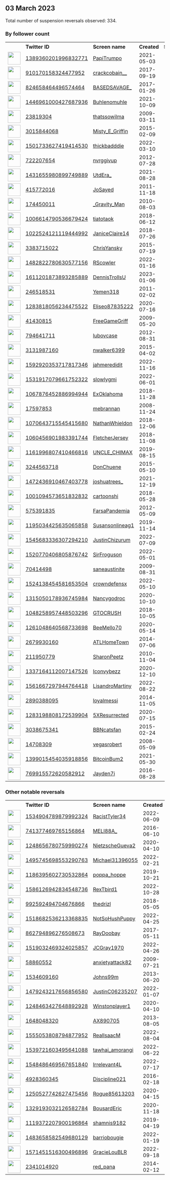 
## 03 March 2023
Total number of suspension reversals observed: 334.

### By follower count
<table><tr><th></th><th align="left">Twitter ID</th><th align="left">Screen name</th>
<th align="left">Created</th><th align="left">Status</th><th align="left">Suspended</th><th align="left">Followers</th>
<tr><td><a href="https://pbs.twimg.com/profile_images/1480206342740664323/Z8u5VdNO_normal.jpg"><img src="https://pbs.twimg.com/profile_images/1480206342740664323/Z8u5VdNO_normal.jpg" width="40px" height="40px" align="center"/></a></td><td><a href="https://twitter.com/intent/user?user_id=1389360201996832771">1389360201996832771</a></td><td><a href="https://twitter.com/PapiTrumpo">PapiTrumpo</a></td><td>2021-05-03</td><td align="center"></td><td>2023-02-27</td><td>800611</td></tr>
<tr><td><a href="https://pbs.twimg.com/profile_images/1567827364347772928/AMns92Cx_normal.jpg"><img src="https://pbs.twimg.com/profile_images/1567827364347772928/AMns92Cx_normal.jpg" width="40px" height="40px" align="center"/></a></td><td><a href="https://twitter.com/intent/user?user_id=910170158324477952">910170158324477952</a></td><td><a href="https://twitter.com/crackcobain__">crackcobain__</a></td><td>2017-09-19</td><td align="center"></td><td>2022-11-18</td><td>251978</td></tr>
<tr><td><a href="https://pbs.twimg.com/profile_images/1642172122746306561/uWp59uAZ_normal.jpg"><img src="https://pbs.twimg.com/profile_images/1642172122746306561/uWp59uAZ_normal.jpg" width="40px" height="40px" align="center"/></a></td><td><a href="https://twitter.com/intent/user?user_id=824658464496574464">824658464496574464</a></td><td><a href="https://twitter.com/BASEDSAVAGE_">BASEDSAVAGE_</a></td><td>2017-01-26</td><td align="center"></td><td></td><td>214882</td></tr>
<tr><td><a href="https://pbs.twimg.com/profile_images/1655904884980346880/mF0kH2J1_normal.jpg"><img src="https://pbs.twimg.com/profile_images/1655904884980346880/mF0kH2J1_normal.jpg" width="40px" height="40px" align="center"/></a></td><td><a href="https://twitter.com/intent/user?user_id=1446961000427687936">1446961000427687936</a></td><td><a href="https://twitter.com/Buhlenomuhle">Buhlenomuhle</a></td><td>2021-10-09</td><td align="center"></td><td>2023-02-06</td><td>214377</td></tr>
<tr><td><a href="https://pbs.twimg.com/profile_images/1630268670214586368/zz03Jutb_normal.jpg"><img src="https://pbs.twimg.com/profile_images/1630268670214586368/zz03Jutb_normal.jpg" width="40px" height="40px" align="center"/></a></td><td><a href="https://twitter.com/intent/user?user_id=23819304">23819304</a></td><td><a href="https://twitter.com/thatssowilma">thatssowilma</a></td><td>2009-03-11</td><td align="center"></td><td>2023-02-07</td><td>68097</td></tr>
<tr><td><a href="https://pbs.twimg.com/profile_images/1569830434447695872/kMvBpg7t_normal.jpg"><img src="https://pbs.twimg.com/profile_images/1569830434447695872/kMvBpg7t_normal.jpg" width="40px" height="40px" align="center"/></a></td><td><a href="https://twitter.com/intent/user?user_id=3015844068">3015844068</a></td><td><a href="https://twitter.com/Misty_E_Griffin">Misty_E_Griffin</a></td><td>2015-02-09</td><td align="center"></td><td>2022-09-21</td><td>34971</td></tr>
<tr><td><a href="https://pbs.twimg.com/profile_images/1630900479810043904/V0QqYb2x_normal.jpg"><img src="https://pbs.twimg.com/profile_images/1630900479810043904/V0QqYb2x_normal.jpg" width="40px" height="40px" align="center"/></a></td><td><a href="https://twitter.com/intent/user?user_id=1501733627419414530">1501733627419414530</a></td><td><a href="https://twitter.com/thickbadddie">thickbadddie</a></td><td>2022-03-10</td><td align="center"></td><td>2023-02-01</td><td>25610</td></tr>
<tr><td><a href="https://pbs.twimg.com/profile_images/992060967788756993/-kJpC8zx_normal.jpg"><img src="https://pbs.twimg.com/profile_images/992060967788756993/-kJpC8zx_normal.jpg" width="40px" height="40px" align="center"/></a></td><td><a href="https://twitter.com/intent/user?user_id=722207654">722207654</a></td><td><a href="https://twitter.com/nvrggivup">nvrggivup</a></td><td>2012-07-28</td><td align="center"></td><td></td><td>25099</td></tr>
<tr><td><a href="https://pbs.twimg.com/profile_images/1657591454691213312/Qee3FKjW_normal.jpg"><img src="https://pbs.twimg.com/profile_images/1657591454691213312/Qee3FKjW_normal.jpg" width="40px" height="40px" align="center"/></a></td><td><a href="https://twitter.com/intent/user?user_id=1431655980899749889">1431655980899749889</a></td><td><a href="https://twitter.com/UtdEra_">UtdEra_</a></td><td>2021-08-28</td><td align="center"></td><td></td><td>22838</td></tr>
<tr><td><a href="https://abs.twimg.com/sticky/default_profile_images/default_profile_normal.png"><img src="https://abs.twimg.com/sticky/default_profile_images/default_profile_normal.png" width="40px" height="40px" align="center"/></a></td><td><a href="https://twitter.com/intent/user?user_id=415772016">415772016</a></td><td><a href="https://twitter.com/JoSayed">JoSayed</a></td><td>2011-11-18</td><td align="center"></td><td>2023-02-07</td><td>22689</td></tr>
<tr><td><a href="https://pbs.twimg.com/profile_images/1286721442063634433/P9RyIl5S_normal.jpg"><img src="https://pbs.twimg.com/profile_images/1286721442063634433/P9RyIl5S_normal.jpg" width="40px" height="40px" align="center"/></a></td><td><a href="https://twitter.com/intent/user?user_id=174450011">174450011</a></td><td><a href="https://twitter.com/_Gravity_Man">_Gravity_Man</a></td><td>2010-08-03</td><td align="center"></td><td></td><td>17940</td></tr>
<tr><td><a href="https://pbs.twimg.com/profile_images/1479813668548141056/uZ_D3MzC_normal.jpg"><img src="https://pbs.twimg.com/profile_images/1479813668548141056/uZ_D3MzC_normal.jpg" width="40px" height="40px" align="center"/></a></td><td><a href="https://twitter.com/intent/user?user_id=1006614790536679424">1006614790536679424</a></td><td><a href="https://twitter.com/tiatotaok">tiatotaok</a></td><td>2018-06-12</td><td align="center"></td><td></td><td>11989</td></tr>
<tr><td><a href="https://pbs.twimg.com/profile_images/1598502853097803778/Nq4Ct8vH_normal.jpg"><img src="https://pbs.twimg.com/profile_images/1598502853097803778/Nq4Ct8vH_normal.jpg" width="40px" height="40px" align="center"/></a></td><td><a href="https://twitter.com/intent/user?user_id=1022524121119444992">1022524121119444992</a></td><td><a href="https://twitter.com/JaniceClaire14">JaniceClaire14</a></td><td>2018-07-26</td><td align="center"></td><td>2022-12-03</td><td>8874</td></tr>
<tr><td><a href="https://pbs.twimg.com/profile_images/1653878826504536067/gC7MWj7M_normal.jpg"><img src="https://pbs.twimg.com/profile_images/1653878826504536067/gC7MWj7M_normal.jpg" width="40px" height="40px" align="center"/></a></td><td><a href="https://twitter.com/intent/user?user_id=3383715022">3383715022</a></td><td><a href="https://twitter.com/ChrisYansky">ChrisYansky</a></td><td>2015-07-19</td><td align="center"></td><td>2023-01-28</td><td>8543</td></tr>
<tr><td><a href="https://pbs.twimg.com/profile_images/1535296896935284737/GCQlfHLQ_normal.jpg"><img src="https://pbs.twimg.com/profile_images/1535296896935284737/GCQlfHLQ_normal.jpg" width="40px" height="40px" align="center"/></a></td><td><a href="https://twitter.com/intent/user?user_id=1482822780630577156">1482822780630577156</a></td><td><a href="https://twitter.com/RScowler">RScowler</a></td><td>2022-01-16</td><td align="center"></td><td>2022-12-23</td><td>8114</td></tr>
<tr><td><a href="https://pbs.twimg.com/profile_images/1641220169484709895/T8rd10y5_normal.jpg"><img src="https://pbs.twimg.com/profile_images/1641220169484709895/T8rd10y5_normal.jpg" width="40px" height="40px" align="center"/></a></td><td><a href="https://twitter.com/intent/user?user_id=1611201873893285889">1611201873893285889</a></td><td><a href="https://twitter.com/DennisTrollsU">DennisTrollsU</a></td><td>2023-01-06</td><td align="center">🚫</td><td>2023-02-26</td><td>8042</td></tr>
<tr><td><a href="https://pbs.twimg.com/profile_images/2229154436/Yemen_normal.jpg"><img src="https://pbs.twimg.com/profile_images/2229154436/Yemen_normal.jpg" width="40px" height="40px" align="center"/></a></td><td><a href="https://twitter.com/intent/user?user_id=246518531">246518531</a></td><td><a href="https://twitter.com/Yemen318">Yemen318</a></td><td>2011-02-02</td><td align="center"></td><td></td><td>8000</td></tr>
<tr><td><a href="https://pbs.twimg.com/profile_images/1489794397034192898/TK9pLrX8_normal.jpg"><img src="https://pbs.twimg.com/profile_images/1489794397034192898/TK9pLrX8_normal.jpg" width="40px" height="40px" align="center"/></a></td><td><a href="https://twitter.com/intent/user?user_id=1283818056234475522">1283818056234475522</a></td><td><a href="https://twitter.com/Eliseo87835222">Eliseo87835222</a></td><td>2020-07-16</td><td align="center"></td><td>2022-11-09</td><td>7516</td></tr>
<tr><td><a href="https://pbs.twimg.com/profile_images/1632744440078168064/uelsNaCw_normal.jpg"><img src="https://pbs.twimg.com/profile_images/1632744440078168064/uelsNaCw_normal.jpg" width="40px" height="40px" align="center"/></a></td><td><a href="https://twitter.com/intent/user?user_id=41430815">41430815</a></td><td><a href="https://twitter.com/FreeGameGriff">FreeGameGriff</a></td><td>2009-05-20</td><td align="center"></td><td>2022-09-24</td><td>7052</td></tr>
<tr><td><a href="https://pbs.twimg.com/profile_images/1535029162225946627/bNhIkWzp_normal.jpg"><img src="https://pbs.twimg.com/profile_images/1535029162225946627/bNhIkWzp_normal.jpg" width="40px" height="40px" align="center"/></a></td><td><a href="https://twitter.com/intent/user?user_id=794641711">794641711</a></td><td><a href="https://twitter.com/lubovcase">lubovcase</a></td><td>2012-08-31</td><td align="center"></td><td>2022-07-11</td><td>6712</td></tr>
<tr><td><a href="https://pbs.twimg.com/profile_images/588783961259802624/kQ1OJjrz_normal.jpg"><img src="https://pbs.twimg.com/profile_images/588783961259802624/kQ1OJjrz_normal.jpg" width="40px" height="40px" align="center"/></a></td><td><a href="https://twitter.com/intent/user?user_id=3131987160">3131987160</a></td><td><a href="https://twitter.com/nwalker6399">nwalker6399</a></td><td>2015-04-02</td><td align="center"></td><td></td><td>6649</td></tr>
<tr><td><a href="https://pbs.twimg.com/profile_images/1618216456335900672/QKf7e_zO_normal.jpg"><img src="https://pbs.twimg.com/profile_images/1618216456335900672/QKf7e_zO_normal.jpg" width="40px" height="40px" align="center"/></a></td><td><a href="https://twitter.com/intent/user?user_id=1592920353717817346">1592920353717817346</a></td><td><a href="https://twitter.com/jahmeredidit">jahmeredidit</a></td><td>2022-11-16</td><td align="center">🚫</td><td>2023-02-01</td><td>6417</td></tr>
<tr><td><a href="https://pbs.twimg.com/profile_images/1651341212824092674/Ra2QftTy_normal.jpg"><img src="https://pbs.twimg.com/profile_images/1651341212824092674/Ra2QftTy_normal.jpg" width="40px" height="40px" align="center"/></a></td><td><a href="https://twitter.com/intent/user?user_id=1531917079661752322">1531917079661752322</a></td><td><a href="https://twitter.com/slowlygmi">slowlygmi</a></td><td>2022-06-01</td><td align="center">👋</td><td>2023-01-12</td><td>5718</td></tr>
<tr><td><a href="https://pbs.twimg.com/profile_images/1376185978075840512/Q7Gkiia5_normal.jpg"><img src="https://pbs.twimg.com/profile_images/1376185978075840512/Q7Gkiia5_normal.jpg" width="40px" height="40px" align="center"/></a></td><td><a href="https://twitter.com/intent/user?user_id=1067876452886994944">1067876452886994944</a></td><td><a href="https://twitter.com/ExOklahoma">ExOklahoma</a></td><td>2018-11-28</td><td align="center"></td><td>2022-11-01</td><td>5562</td></tr>
<tr><td><a href="https://pbs.twimg.com/profile_images/1510632598875246595/Nmm67tUn_normal.jpg"><img src="https://pbs.twimg.com/profile_images/1510632598875246595/Nmm67tUn_normal.jpg" width="40px" height="40px" align="center"/></a></td><td><a href="https://twitter.com/intent/user?user_id=17597853">17597853</a></td><td><a href="https://twitter.com/mebrannan">mebrannan</a></td><td>2008-11-24</td><td align="center"></td><td>2023-02-22</td><td>5067</td></tr>
<tr><td><a href="https://pbs.twimg.com/profile_images/1555712808226013185/nSZmi1Yu_normal.jpg"><img src="https://pbs.twimg.com/profile_images/1555712808226013185/nSZmi1Yu_normal.jpg" width="40px" height="40px" align="center"/></a></td><td><a href="https://twitter.com/intent/user?user_id=1070643715545415680">1070643715545415680</a></td><td><a href="https://twitter.com/NathanWhieldon">NathanWhieldon</a></td><td>2018-12-06</td><td align="center"></td><td>2022-10-14</td><td>4996</td></tr>
<tr><td><a href="https://pbs.twimg.com/profile_images/1067637228451426304/KnU8b-qq_normal.jpg"><img src="https://pbs.twimg.com/profile_images/1067637228451426304/KnU8b-qq_normal.jpg" width="40px" height="40px" align="center"/></a></td><td><a href="https://twitter.com/intent/user?user_id=1060456901983391744">1060456901983391744</a></td><td><a href="https://twitter.com/FletcherJersey">FletcherJersey</a></td><td>2018-11-08</td><td align="center"></td><td>2022-08-01</td><td>4975</td></tr>
<tr><td><a href="https://pbs.twimg.com/profile_images/1634643462837485569/WlMVlCYm_normal.jpg"><img src="https://pbs.twimg.com/profile_images/1634643462837485569/WlMVlCYm_normal.jpg" width="40px" height="40px" align="center"/></a></td><td><a href="https://twitter.com/intent/user?user_id=1161996807410466816">1161996807410466816</a></td><td><a href="https://twitter.com/UNCLE_CHIMAX">UNCLE_CHIMAX</a></td><td>2019-08-15</td><td align="center"></td><td>2023-01-31</td><td>4476</td></tr>
<tr><td><a href="https://pbs.twimg.com/profile_images/1642796870647832578/r8_objKP_normal.jpg"><img src="https://pbs.twimg.com/profile_images/1642796870647832578/r8_objKP_normal.jpg" width="40px" height="40px" align="center"/></a></td><td><a href="https://twitter.com/intent/user?user_id=3244563718">3244563718</a></td><td><a href="https://twitter.com/DonChuene">DonChuene</a></td><td>2015-05-10</td><td align="center"></td><td>2022-12-07</td><td>4295</td></tr>
<tr><td><a href="https://pbs.twimg.com/profile_images/1656799616187379714/5JJX7UM9_normal.jpg"><img src="https://pbs.twimg.com/profile_images/1656799616187379714/5JJX7UM9_normal.jpg" width="40px" height="40px" align="center"/></a></td><td><a href="https://twitter.com/intent/user?user_id=1472436910467403778">1472436910467403778</a></td><td><a href="https://twitter.com/joshuatrees_">joshuatrees_</a></td><td>2021-12-19</td><td align="center"></td><td>2023-02-20</td><td>4163</td></tr>
<tr><td><a href="https://pbs.twimg.com/profile_images/1653415995707469824/t6rutmtJ_normal.jpg"><img src="https://pbs.twimg.com/profile_images/1653415995707469824/t6rutmtJ_normal.jpg" width="40px" height="40px" align="center"/></a></td><td><a href="https://twitter.com/intent/user?user_id=1001094573651832832">1001094573651832832</a></td><td><a href="https://twitter.com/cartoonshi">cartoonshi</a></td><td>2018-05-28</td><td align="center">🔒</td><td></td><td>4046</td></tr>
<tr><td><a href="https://pbs.twimg.com/profile_images/1651350510312607745/-bJXW04u_normal.jpg"><img src="https://pbs.twimg.com/profile_images/1651350510312607745/-bJXW04u_normal.jpg" width="40px" height="40px" align="center"/></a></td><td><a href="https://twitter.com/intent/user?user_id=575391835">575391835</a></td><td><a href="https://twitter.com/FarsaPandemia">FarsaPandemia</a></td><td>2012-05-09</td><td align="center"></td><td>2022-08-22</td><td>3839</td></tr>
<tr><td><a href="https://pbs.twimg.com/profile_images/1607896418953428998/-badCcDw_normal.jpg"><img src="https://pbs.twimg.com/profile_images/1607896418953428998/-badCcDw_normal.jpg" width="40px" height="40px" align="center"/></a></td><td><a href="https://twitter.com/intent/user?user_id=1195034425635065858">1195034425635065858</a></td><td><a href="https://twitter.com/Susansonlineag1">Susansonlineag1</a></td><td>2019-11-14</td><td align="center">🚫</td><td>2023-02-16</td><td>3684</td></tr>
<tr><td><a href="https://pbs.twimg.com/profile_images/1590011296648499200/8CQo-Chs_normal.jpg"><img src="https://pbs.twimg.com/profile_images/1590011296648499200/8CQo-Chs_normal.jpg" width="40px" height="40px" align="center"/></a></td><td><a href="https://twitter.com/intent/user?user_id=1545683336307294210">1545683336307294210</a></td><td><a href="https://twitter.com/JustinChizurum">JustinChizurum</a></td><td>2022-07-09</td><td align="center"></td><td>2023-01-30</td><td>3431</td></tr>
<tr><td><a href="https://pbs.twimg.com/profile_images/1639246086756761602/nmUvBdWf_normal.jpg"><img src="https://pbs.twimg.com/profile_images/1639246086756761602/nmUvBdWf_normal.jpg" width="40px" height="40px" align="center"/></a></td><td><a href="https://twitter.com/intent/user?user_id=1520770406805876742">1520770406805876742</a></td><td><a href="https://twitter.com/SirFroguson">SirFroguson</a></td><td>2022-05-01</td><td align="center">🚫</td><td>2023-01-22</td><td>3231</td></tr>
<tr><td><a href="https://pbs.twimg.com/profile_images/1652433474614173696/PU_QAJIi_normal.jpg"><img src="https://pbs.twimg.com/profile_images/1652433474614173696/PU_QAJIi_normal.jpg" width="40px" height="40px" align="center"/></a></td><td><a href="https://twitter.com/intent/user?user_id=70414498">70414498</a></td><td><a href="https://twitter.com/saneaustinite">saneaustinite</a></td><td>2009-08-31</td><td align="center"></td><td>2022-07-16</td><td>3099</td></tr>
<tr><td><a href="https://pbs.twimg.com/profile_images/1654308377239977985/McyM0yUd_normal.jpg"><img src="https://pbs.twimg.com/profile_images/1654308377239977985/McyM0yUd_normal.jpg" width="40px" height="40px" align="center"/></a></td><td><a href="https://twitter.com/intent/user?user_id=1524138454581653504">1524138454581653504</a></td><td><a href="https://twitter.com/crowndefensx">crowndefensx</a></td><td>2022-05-10</td><td align="center"></td><td>2023-02-07</td><td>2954</td></tr>
<tr><td><a href="https://pbs.twimg.com/profile_images/1419423317174505482/g7O557YL_normal.jpg"><img src="https://pbs.twimg.com/profile_images/1419423317174505482/g7O557YL_normal.jpg" width="40px" height="40px" align="center"/></a></td><td><a href="https://twitter.com/intent/user?user_id=1315050178936745984">1315050178936745984</a></td><td><a href="https://twitter.com/Nancygodroc">Nancygodroc</a></td><td>2020-10-10</td><td align="center"></td><td>2022-08-24</td><td>2891</td></tr>
<tr><td><a href="https://pbs.twimg.com/profile_images/1088902110673022977/4jqAqkM9_normal.jpg"><img src="https://pbs.twimg.com/profile_images/1088902110673022977/4jqAqkM9_normal.jpg" width="40px" height="40px" align="center"/></a></td><td><a href="https://twitter.com/intent/user?user_id=1048258957448503296">1048258957448503296</a></td><td><a href="https://twitter.com/GTOCRUSH">GTOCRUSH</a></td><td>2018-10-05</td><td align="center"></td><td></td><td>2826</td></tr>
<tr><td><a href="https://pbs.twimg.com/profile_images/1630235850431684611/T0AKHUEM_normal.jpg"><img src="https://pbs.twimg.com/profile_images/1630235850431684611/T0AKHUEM_normal.jpg" width="40px" height="40px" align="center"/></a></td><td><a href="https://twitter.com/intent/user?user_id=1261048640568733698">1261048640568733698</a></td><td><a href="https://twitter.com/BeeMello70">BeeMello70</a></td><td>2020-05-14</td><td align="center"></td><td>2023-02-06</td><td>2792</td></tr>
<tr><td><a href="https://pbs.twimg.com/profile_images/1657566688823369729/YLsrCyRg_normal.jpg"><img src="https://pbs.twimg.com/profile_images/1657566688823369729/YLsrCyRg_normal.jpg" width="40px" height="40px" align="center"/></a></td><td><a href="https://twitter.com/intent/user?user_id=2679930160">2679930160</a></td><td><a href="https://twitter.com/ATLHomeTown">ATLHomeTown</a></td><td>2014-07-06</td><td align="center"></td><td>2022-11-19</td><td>2757</td></tr>
<tr><td><a href="https://pbs.twimg.com/profile_images/733997571874693120/65XUaVEd_normal.jpg"><img src="https://pbs.twimg.com/profile_images/733997571874693120/65XUaVEd_normal.jpg" width="40px" height="40px" align="center"/></a></td><td><a href="https://twitter.com/intent/user?user_id=211950779">211950779</a></td><td><a href="https://twitter.com/SharonPeetz">SharonPeetz</a></td><td>2010-11-04</td><td align="center"></td><td>2022-07-23</td><td>2638</td></tr>
<tr><td><a href="https://pbs.twimg.com/profile_images/1646680314310270976/l1dJezQZ_normal.jpg"><img src="https://pbs.twimg.com/profile_images/1646680314310270976/l1dJezQZ_normal.jpg" width="40px" height="40px" align="center"/></a></td><td><a href="https://twitter.com/intent/user?user_id=1337164112007147526">1337164112007147526</a></td><td><a href="https://twitter.com/Iconvybezz">Iconvybezz</a></td><td>2020-12-10</td><td align="center"></td><td>2023-02-19</td><td>2630</td></tr>
<tr><td><a href="https://pbs.twimg.com/profile_images/1642242306920030215/SeUvHCnd_normal.jpg"><img src="https://pbs.twimg.com/profile_images/1642242306920030215/SeUvHCnd_normal.jpg" width="40px" height="40px" align="center"/></a></td><td><a href="https://twitter.com/intent/user?user_id=1561667297944764418">1561667297944764418</a></td><td><a href="https://twitter.com/LisandroMartiny">LisandroMartiny</a></td><td>2022-08-22</td><td align="center"></td><td>2023-02-06</td><td>2610</td></tr>
<tr><td><a href="https://pbs.twimg.com/profile_images/1581883014996496385/X_1Om2T__normal.jpg"><img src="https://pbs.twimg.com/profile_images/1581883014996496385/X_1Om2T__normal.jpg" width="40px" height="40px" align="center"/></a></td><td><a href="https://twitter.com/intent/user?user_id=2890388095">2890388095</a></td><td><a href="https://twitter.com/loyalmessi">loyalmessi</a></td><td>2014-11-05</td><td align="center"></td><td>2022-12-19</td><td>2608</td></tr>
<tr><td><a href="https://pbs.twimg.com/profile_images/1385214041358884867/7tIBm8bS_normal.jpg"><img src="https://pbs.twimg.com/profile_images/1385214041358884867/7tIBm8bS_normal.jpg" width="40px" height="40px" align="center"/></a></td><td><a href="https://twitter.com/intent/user?user_id=1283198808172539904">1283198808172539904</a></td><td><a href="https://twitter.com/5XResurrected">5XResurrected</a></td><td>2020-07-15</td><td align="center"></td><td></td><td>2526</td></tr>
<tr><td><a href="https://pbs.twimg.com/profile_images/1525247672831074308/mipdOiof_normal.jpg"><img src="https://pbs.twimg.com/profile_images/1525247672831074308/mipdOiof_normal.jpg" width="40px" height="40px" align="center"/></a></td><td><a href="https://twitter.com/intent/user?user_id=3038675341">3038675341</a></td><td><a href="https://twitter.com/BBNcatsfan">BBNcatsfan</a></td><td>2015-02-24</td><td align="center"></td><td>2022-08-28</td><td>2511</td></tr>
<tr><td><a href="https://pbs.twimg.com/profile_images/1645163731519774721/JHWFZ3M9_normal.jpg"><img src="https://pbs.twimg.com/profile_images/1645163731519774721/JHWFZ3M9_normal.jpg" width="40px" height="40px" align="center"/></a></td><td><a href="https://twitter.com/intent/user?user_id=14708309">14708309</a></td><td><a href="https://twitter.com/vegasrobert">vegasrobert</a></td><td>2008-05-09</td><td align="center"></td><td>2023-02-15</td><td>2283</td></tr>
<tr><td><a href="https://pbs.twimg.com/profile_images/1582886298452430848/cD9rX7tt_normal.jpg"><img src="https://pbs.twimg.com/profile_images/1582886298452430848/cD9rX7tt_normal.jpg" width="40px" height="40px" align="center"/></a></td><td><a href="https://twitter.com/intent/user?user_id=1399015454035918856">1399015454035918856</a></td><td><a href="https://twitter.com/BitcoinBum2">BitcoinBum2</a></td><td>2021-05-30</td><td align="center"></td><td>2023-02-21</td><td>2281</td></tr>
<tr><td><a href="https://pbs.twimg.com/profile_images/1567890251967827973/lpAUDtDx_normal.jpg"><img src="https://pbs.twimg.com/profile_images/1567890251967827973/lpAUDtDx_normal.jpg" width="40px" height="40px" align="center"/></a></td><td><a href="https://twitter.com/intent/user?user_id=769915572620582912">769915572620582912</a></td><td><a href="https://twitter.com/Jayden7i">Jayden7i</a></td><td>2016-08-28</td><td align="center"></td><td>2022-12-11</td><td>2226</td></tr>
</table>

### Other notable reversals
<table><tr><th></th><th align="left">Twitter ID</th><th align="left">Screen name</th>
<th align="left">Created</th><th align="left">Status</th><th align="left">Suspended</th><th align="left">Followers</th>
<tr><td><a href="https://pbs.twimg.com/profile_images/1535086893225975808/cj4gi3No_normal.jpg"><img src="https://pbs.twimg.com/profile_images/1535086893225975808/cj4gi3No_normal.jpg" width="40px" height="40px" align="center"/></a></td><td><a href="https://twitter.com/intent/user?user_id=1534904789879992324">1534904789879992324</a></td><td><a href="https://twitter.com/RacistTyler34">RacistTyler34</a></td><td>2022-06-09</td><td align="center"></td><td>2022-11-14</td><td>774</td></tr>
<tr><td><a href="https://pbs.twimg.com/profile_images/993503401446137856/9vUdKw8T_normal.jpg"><img src="https://pbs.twimg.com/profile_images/993503401446137856/9vUdKw8T_normal.jpg" width="40px" height="40px" align="center"/></a></td><td><a href="https://twitter.com/intent/user?user_id=741377469765156864">741377469765156864</a></td><td><a href="https://twitter.com/MELI88A_">MELI88A_</a></td><td>2016-06-10</td><td align="center"></td><td>2022-11-07</td><td>729</td></tr>
<tr><td><a href="https://pbs.twimg.com/profile_images/1248657501937004545/hzMuSs6a_normal.jpg"><img src="https://pbs.twimg.com/profile_images/1248657501937004545/hzMuSs6a_normal.jpg" width="40px" height="40px" align="center"/></a></td><td><a href="https://twitter.com/intent/user?user_id=1248656780759990274">1248656780759990274</a></td><td><a href="https://twitter.com/NietzscheGueva2">NietzscheGueva2</a></td><td>2020-04-10</td><td align="center"></td><td>2022-11-27</td><td>69</td></tr>
<tr><td><a href="https://pbs.twimg.com/profile_images/1637948255131648002/STR386Gk_normal.jpg"><img src="https://pbs.twimg.com/profile_images/1637948255131648002/STR386Gk_normal.jpg" width="40px" height="40px" align="center"/></a></td><td><a href="https://twitter.com/intent/user?user_id=1495745698553290763">1495745698553290763</a></td><td><a href="https://twitter.com/Michael31396055">Michael31396055</a></td><td>2022-02-21</td><td align="center"></td><td>2023-02-07</td><td>251</td></tr>
<tr><td><a href="https://pbs.twimg.com/profile_images/1412883083276300293/XkvqR_MQ_normal.jpg"><img src="https://pbs.twimg.com/profile_images/1412883083276300293/XkvqR_MQ_normal.jpg" width="40px" height="40px" align="center"/></a></td><td><a href="https://twitter.com/intent/user?user_id=1186395602730532864">1186395602730532864</a></td><td><a href="https://twitter.com/poppa_hoppe">poppa_hoppe</a></td><td>2019-10-21</td><td align="center"></td><td>2022-10-06</td><td>771</td></tr>
<tr><td><a href="https://pbs.twimg.com/profile_images/1588639984143126528/17lkzviH_normal.jpg"><img src="https://pbs.twimg.com/profile_images/1588639984143126528/17lkzviH_normal.jpg" width="40px" height="40px" align="center"/></a></td><td><a href="https://twitter.com/intent/user?user_id=1586126942834548736">1586126942834548736</a></td><td><a href="https://twitter.com/RexTbird1">RexTbird1</a></td><td>2022-10-28</td><td align="center"></td><td>2023-03-01</td><td>221</td></tr>
<tr><td><a href="https://pbs.twimg.com/profile_images/1607111360441098240/nNzDrCm8_normal.jpg"><img src="https://pbs.twimg.com/profile_images/1607111360441098240/nNzDrCm8_normal.jpg" width="40px" height="40px" align="center"/></a></td><td><a href="https://twitter.com/intent/user?user_id=992592494704676866">992592494704676866</a></td><td><a href="https://twitter.com/thedrizl">thedrizl</a></td><td>2018-05-05</td><td align="center"></td><td>2022-12-27</td><td>573</td></tr>
<tr><td><a href="https://pbs.twimg.com/profile_images/1584667560385150981/ATl85sk0_normal.jpg"><img src="https://pbs.twimg.com/profile_images/1584667560385150981/ATl85sk0_normal.jpg" width="40px" height="40px" align="center"/></a></td><td><a href="https://twitter.com/intent/user?user_id=1518682536213368835">1518682536213368835</a></td><td><a href="https://twitter.com/NotSoHushPuppy">NotSoHushPuppy</a></td><td>2022-04-25</td><td align="center"></td><td>2022-12-04</td><td>429</td></tr>
<tr><td><a href="https://pbs.twimg.com/profile_images/1334689021231063042/H225hO2K_normal.jpg"><img src="https://pbs.twimg.com/profile_images/1334689021231063042/H225hO2K_normal.jpg" width="40px" height="40px" align="center"/></a></td><td><a href="https://twitter.com/intent/user?user_id=862794896276508673">862794896276508673</a></td><td><a href="https://twitter.com/RayDoobay">RayDoobay</a></td><td>2017-05-11</td><td align="center"></td><td>2022-11-13</td><td>1579</td></tr>
<tr><td><a href="https://pbs.twimg.com/profile_images/1608226004454998016/O_A79tJS_normal.jpg"><img src="https://pbs.twimg.com/profile_images/1608226004454998016/O_A79tJS_normal.jpg" width="40px" height="40px" align="center"/></a></td><td><a href="https://twitter.com/intent/user?user_id=1519032469324025857">1519032469324025857</a></td><td><a href="https://twitter.com/JCGray1970">JCGray1970</a></td><td>2022-04-26</td><td align="center"></td><td>2023-01-02</td><td>369</td></tr>
<tr><td><a href="https://pbs.twimg.com/profile_images/1497272037567447043/6pi8yDWx_normal.jpg"><img src="https://pbs.twimg.com/profile_images/1497272037567447043/6pi8yDWx_normal.jpg" width="40px" height="40px" align="center"/></a></td><td><a href="https://twitter.com/intent/user?user_id=58860552">58860552</a></td><td><a href="https://twitter.com/anxietyattack82">anxietyattack82</a></td><td>2009-07-21</td><td align="center"></td><td>2022-12-19</td><td>903</td></tr>
<tr><td><a href="https://pbs.twimg.com/profile_images/1591844647525142534/RwTTCYeY_normal.jpg"><img src="https://pbs.twimg.com/profile_images/1591844647525142534/RwTTCYeY_normal.jpg" width="40px" height="40px" align="center"/></a></td><td><a href="https://twitter.com/intent/user?user_id=1534609160">1534609160</a></td><td><a href="https://twitter.com/Johns99m">Johns99m</a></td><td>2013-06-20</td><td align="center"></td><td>2022-12-22</td><td>114</td></tr>
<tr><td><a href="https://pbs.twimg.com/profile_images/1596005527804411905/_q_AHF2I_normal.jpg"><img src="https://pbs.twimg.com/profile_images/1596005527804411905/_q_AHF2I_normal.jpg" width="40px" height="40px" align="center"/></a></td><td><a href="https://twitter.com/intent/user?user_id=1479243217656856580">1479243217656856580</a></td><td><a href="https://twitter.com/JustinC06235207">JustinC06235207</a></td><td>2022-01-07</td><td align="center"></td><td>2022-12-05</td><td>18</td></tr>
<tr><td><a href="https://pbs.twimg.com/profile_images/1598139709707911173/kKf1PMA8_normal.jpg"><img src="https://pbs.twimg.com/profile_images/1598139709707911173/kKf1PMA8_normal.jpg" width="40px" height="40px" align="center"/></a></td><td><a href="https://twitter.com/intent/user?user_id=1248463427648892928">1248463427648892928</a></td><td><a href="https://twitter.com/Winstonplayer1">Winstonplayer1</a></td><td>2020-04-10</td><td align="center"></td><td>2022-12-05</td><td>377</td></tr>
<tr><td><a href="https://pbs.twimg.com/profile_images/1549533740623400961/LpMHJxZm_normal.jpg"><img src="https://pbs.twimg.com/profile_images/1549533740623400961/LpMHJxZm_normal.jpg" width="40px" height="40px" align="center"/></a></td><td><a href="https://twitter.com/intent/user?user_id=1648048320">1648048320</a></td><td><a href="https://twitter.com/AX890705">AX890705</a></td><td>2013-08-05</td><td align="center"></td><td>2022-12-14</td><td>260</td></tr>
<tr><td><a href="https://pbs.twimg.com/profile_images/1643414594679894018/VmFhkoFC_normal.jpg"><img src="https://pbs.twimg.com/profile_images/1643414594679894018/VmFhkoFC_normal.jpg" width="40px" height="40px" align="center"/></a></td><td><a href="https://twitter.com/intent/user?user_id=1555053808794877952">1555053808794877952</a></td><td><a href="https://twitter.com/RealIsaacM">RealIsaacM</a></td><td>2022-08-04</td><td align="center"></td><td>2022-12-01</td><td>464</td></tr>
<tr><td><a href="https://pbs.twimg.com/profile_images/1592975964736172033/5MpIvInZ_normal.jpg"><img src="https://pbs.twimg.com/profile_images/1592975964736172033/5MpIvInZ_normal.jpg" width="40px" height="40px" align="center"/></a></td><td><a href="https://twitter.com/intent/user?user_id=1539721603495641088">1539721603495641088</a></td><td><a href="https://twitter.com/tawhai_amorangi">tawhai_amorangi</a></td><td>2022-06-22</td><td align="center"></td><td>2023-02-05</td><td>0</td></tr>
<tr><td><a href="https://pbs.twimg.com/profile_images/1631888140733431810/RpKUQaz8_normal.jpg"><img src="https://pbs.twimg.com/profile_images/1631888140733431810/RpKUQaz8_normal.jpg" width="40px" height="40px" align="center"/></a></td><td><a href="https://twitter.com/intent/user?user_id=1548486469567651840">1548486469567651840</a></td><td><a href="https://twitter.com/Irrelevant4L">Irrelevant4L</a></td><td>2022-07-17</td><td align="center"></td><td>2023-01-01</td><td>26</td></tr>
<tr><td><a href="https://pbs.twimg.com/profile_images/1643084089115697153/_T4E2FtG_normal.jpg"><img src="https://pbs.twimg.com/profile_images/1643084089115697153/_T4E2FtG_normal.jpg" width="40px" height="40px" align="center"/></a></td><td><a href="https://twitter.com/intent/user?user_id=4928360345">4928360345</a></td><td><a href="https://twitter.com/Discipline021">Discipline021</a></td><td>2016-02-18</td><td align="center"></td><td>2022-12-01</td><td>265</td></tr>
<tr><td><a href="https://pbs.twimg.com/profile_images/1250527967253417985/KbITctE__normal.jpg"><img src="https://pbs.twimg.com/profile_images/1250527967253417985/KbITctE__normal.jpg" width="40px" height="40px" align="center"/></a></td><td><a href="https://twitter.com/intent/user?user_id=1250527742627475456">1250527742627475456</a></td><td><a href="https://twitter.com/Rogue85613203">Rogue85613203</a></td><td>2020-04-15</td><td align="center"></td><td>2022-12-22</td><td>88</td></tr>
<tr><td><a href="https://pbs.twimg.com/profile_images/1364881453268357121/n7u2FRiz_normal.jpg"><img src="https://pbs.twimg.com/profile_images/1364881453268357121/n7u2FRiz_normal.jpg" width="40px" height="40px" align="center"/></a></td><td><a href="https://twitter.com/intent/user?user_id=1329193032126582784">1329193032126582784</a></td><td><a href="https://twitter.com/BousardEric">BousardEric</a></td><td>2020-11-18</td><td align="center"></td><td>2023-02-04</td><td>50</td></tr>
<tr><td><a href="https://pbs.twimg.com/profile_images/1208334737053323267/s2J5pQsW_normal.jpg"><img src="https://pbs.twimg.com/profile_images/1208334737053323267/s2J5pQsW_normal.jpg" width="40px" height="40px" align="center"/></a></td><td><a href="https://twitter.com/intent/user?user_id=1119372207900196864">1119372207900196864</a></td><td><a href="https://twitter.com/shamnis9182">shamnis9182</a></td><td>2019-04-19</td><td align="center"></td><td>2022-11-24</td><td>460</td></tr>
<tr><td><a href="https://pbs.twimg.com/profile_images/1637303370905157632/-Jz4CoSn_normal.jpg"><img src="https://pbs.twimg.com/profile_images/1637303370905157632/-Jz4CoSn_normal.jpg" width="40px" height="40px" align="center"/></a></td><td><a href="https://twitter.com/intent/user?user_id=1483658582549680129">1483658582549680129</a></td><td><a href="https://twitter.com/barriobougie">barriobougie</a></td><td>2022-01-19</td><td align="center"></td><td>2022-12-15</td><td>151</td></tr>
<tr><td><a href="https://pbs.twimg.com/profile_images/1641474564772311040/p0Gj48RT_normal.jpg"><img src="https://pbs.twimg.com/profile_images/1641474564772311040/p0Gj48RT_normal.jpg" width="40px" height="40px" align="center"/></a></td><td><a href="https://twitter.com/intent/user?user_id=1571451516300496896">1571451516300496896</a></td><td><a href="https://twitter.com/GracieLouBLR">GracieLouBLR</a></td><td>2022-09-18</td><td align="center"></td><td>2022-12-29</td><td>637</td></tr>
<tr><td><a href="https://pbs.twimg.com/profile_images/433731943402721280/lbdMn1bJ_normal.jpeg"><img src="https://pbs.twimg.com/profile_images/433731943402721280/lbdMn1bJ_normal.jpeg" width="40px" height="40px" align="center"/></a></td><td><a href="https://twitter.com/intent/user?user_id=2341014920">2341014920</a></td><td><a href="https://twitter.com/red_pana">red_pana</a></td><td>2014-02-12</td><td align="center"></td><td>2022-08-05</td><td>782</td></tr>
</table>
